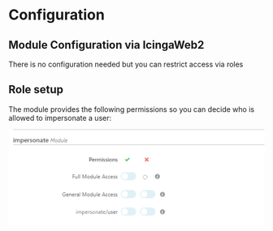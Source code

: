 # Configuration <a id="module-impersonate-configuration"></a>

## Module Configuration via IcingaWeb2  <a id="module-impersonate-configuration"></a>

There is no configuration needed but you can restrict access via roles

## Role setup <a id="module-impersonate-configuration-roles"></a>

The module provides the following permissions so you can decide who is allowed to impersonate a user:

![roles](img/roles.png)
